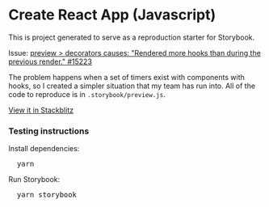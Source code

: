 <h1>Create React App (Javascript)</h1>

<p>
  This is project generated to serve as a reproduction starter for Storybook.
</p>

Issue: [preview > decorators causes: "Rendered more hooks than during the previous render."
#15223](https://github.com/storybookjs/storybook/issues/15223)

The problem happens when a set of timers exist with components with hooks, so I created a simpler situation that my team 
has run into.  All of the code to reproduce is in `.storybook/preview.js`. 

<a  href="https://stackblitz.com/github/storybookjs/sandboxes/tree/next/cra/default-js/after-storybook?preset=node=">
  View it in Stackblitz
</a>

<h3>Testing instructions</h3>

<p>Install dependencies:</p>
<pre>
  yarn
</pre>

<p>Run Storybook:</p>
<pre>
  yarn storybook
</pre>
